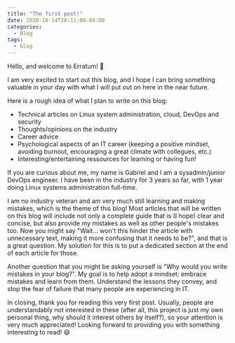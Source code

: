 ```yaml
---
title: "The first post!"
date: 2020-10-14T20:11:00-04:00
categories:
  - Blog
tags:
  - blog
---
```


Hello, and welcome to Erratum! 📕

I am very excited to start out this blog, and I hope I can bring something valuable in your day with what I will put out on here in the near future.

Here is a rough idea of what I plan to write on this blog:

- Technical articles on Linux system administration, cloud, DevOps and security
- Thoughts/opinions on the industry
- Career advice
- Psychological aspects of an IT career (keeping a positive mindset, avoiding burnout, encouraging a great climate with collegues, etc.)
- Interesting/entertaining ressources for learning or having fun!

If you are curious about me, my name is Gabriel and I am a sysadmin/junior DevOps engineer. I have been in the industry for 3 years so far, with 1 year doing Linux systems administration full-time.

I am no industry veteran and am very much still learning and making mistakes, which is the theme of this blog! Most articles that will be written on this blog will include not only a complete guide that is (I hope) clear and concise, but also provide my mistakes as well as other people's mistakes too. Now you might say "Wait... won't this hinder the article with unnecessary text, making it more confusing that it needs to be?", and that is a great question. My solution for this is to put a dedicated section at the end of each article for those.

Another question that you might be asking yourself is "Why would you write mistakes in your blog?". My goal is to help adopt a mindset: embrace mistakes and learn from them. Understand the lessons they convey, and stop the fear of failure that many people are experiencing in IT.

In closing, thank you for reading this very first post. Usually, people are understandably not interested in these (after all, this project is just my own personal thing, why should it interest others by itself?), so your attention is very much appreciated! Looking forward to providing you with something interesting to read! 😄
